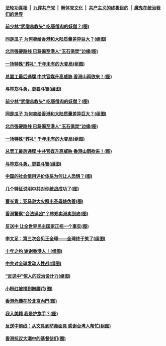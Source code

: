 ####  [法轮功真相](../../../../basic/blob/master/README.md?t=09030439) &nbsp;|&nbsp; [九评共产党](../../../../9ping.md/blob/master/README.md?t=09030439) &nbsp;|&nbsp; [解体党文化](../../../../jtdwh.md/blob/master/README.md?t=09030439)  &nbsp;|&nbsp; [共产主义的终极目的](../../../../gczydzjmd.md/blob/master/README.md?t=09030439) &nbsp;|&nbsp; [魔鬼在统治我们的世界](../../../../mgztzwmdsj.md/blob/master/README.md?t=09030439) 

#### [前少林“武僧总教头” 吃唐僧肉的妖僧？(图)](../pages/p4/905937.md?t=09030439) 

#### [同是瓜子 为何卖给香港和大陆质量差异巨大？(组图)](../pages/p4/905938.md?t=09030439) 

#### [北京强硬路线 已将逼至港人“玉石俱焚”边缘(图)](../pages/p4/905929.md?t=09030439) 

#### [一场特殊“葬礼” 千年未有的大变局(组图)](../pages/p4/905931.md?t=09030439) 

#### [总罢工最后通牒 中共官媒升高威胁 香港山雨欲来！(图)](../pages/p4/905944.md?t=09030439) 

#### [与林郑斗勇，更要斗智(组图)](../pages/p4/905945.md?t=09030439) 

#### [前少林“武僧总教头” 吃唐僧肉的妖僧？(图)](../pages/p4/905937.md?t=09030439) 

#### [同是瓜子 为何卖给香港和大陆质量差异巨大？(组图)](../pages/p4/905938.md?t=09030439) 

#### [北京强硬路线 已将逼至港人“玉石俱焚”边缘(图)](../pages/p4/905929.md?t=09030439) 

#### [一场特殊“葬礼” 千年未有的大变局(组图)](../pages/p4/905931.md?t=09030439) 

#### [总罢工最后通牒 中共官媒升高威胁 香港山雨欲来！(图)](../pages/p4/905944.md?t=09030439) 

#### [与林郑斗勇，更要斗智(组图)](../pages/p4/905945.md?t=09030439) 

#### [中国的社会信用评价体系为何让人恐惧？(图)](../pages/p4/905907.md?t=09030439) 

#### [几个特征说明中共对你统战成功了(图)](../pages/p4/905824.md?t=09030439) 

#### [曹长青：亚马逊大火照出圣母婊伪善(图)](../pages/p4/905813.md?t=09030439) 

#### [香港警察“合法逞凶”？林郑卖港卖到底(图)](../pages/p4/905829.md?t=09030439) 

#### [反送中 让全世界民主国家正视一个事实(图)](../pages/p4/905724.md?t=09030439) 

#### [李文足：第三次会见王全璋——全璋终于笑了(组图)](../pages/p4/905815.md?t=09030439) 

#### [十年之约 谢谢香港人！(组图)](../pages/p4/905820.md?t=09030439) 

#### [中共对全球发动人性战(组图)](../pages/p4/905675.md?t=09030439) 

#### [“反送中”惊人的政治设计力(组图)](../pages/p4/905697.md?t=09030439) 

#### [小粉红被撞到嫩腰花(图)](../pages/p4/905703.md?t=09030439) 

#### [香港危機在於北京內鬥(图)](../pages/p4/905702.md?t=09030439) 

#### [我入美籍 我是护旗手？(图)](../pages/p4/905698.md?t=09030439) 

#### [反送中前线：从文具到防毒面具 感谢台湾人帮忙(组图)](../pages/p4/905677.md?t=09030439) 

#### [香港抗议大潮中的基督徒们(图)](../pages/p4/905599.md?t=09030439) 

